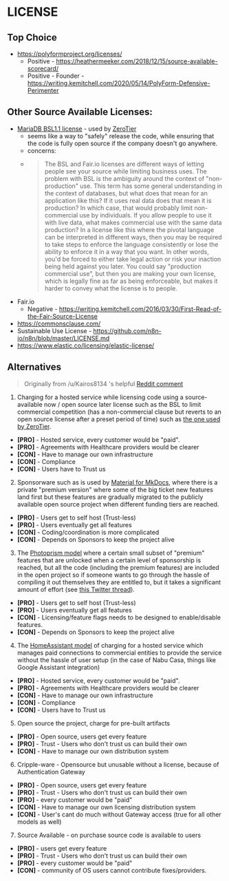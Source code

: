 # LICENSE

## Top Choice
- https://polyformproject.org/licenses/
	- Positive - https://heathermeeker.com/2018/12/15/source-available-scorecard/
	- Positive - Founder - https://writing.kemitchell.com/2020/05/14/PolyForm-Defensive-Perimenter 

## Other Source Available Licenses:
- [MariaDB BSL1.1 license](https://mariadb.com/bsl-faq-adopting/#osl) - used by [ZeroTier](https://github.com/zerotier/ZeroTierOne/blob/master/LICENSE.txt)
	- seems like a way to "safely" release the code, while ensuring that the code is fully open source if the company doesn't go anywhere.  
	- concerns:
	- > The BSL and Fair.io licenses are different ways of letting people see your source while limiting business uses. The problem with BSL is the ambiguity around the context of "non-production" use. This term has some general understanding in the context of databases, but what does that mean for an application like this? If it uses real data does that mean it is production? In which case, that would probably limit non-commercial use by individuals. If you allow people to use it with live data, what makes commercial use with the same data production? In a license like this where the pivotal language can be interpreted in different ways, then you may be required to take steps to enforce the language consistently or lose the ability to enforce it in a way that you want. In other words, you'd be forced to either take legal action or risk your inaction being held against you later. You could say "production commercial use", but then you are making your own license, which is legally fine as far as being enforceable, but makes it harder to convey what the license is to people.
- Fair.io
	- Negative - https://writing.kemitchell.com/2016/03/30/First-Read-of-the-Fair-Source-License
- https://commonsclause.com/
- Sustainable Use License - https://github.com/n8n-io/n8n/blob/master/LICENSE.md
- https://www.elastic.co/licensing/elastic-license/




## Alternatives

> Originally from /u/Kairos8134 's helpful [Reddit comment](https://www.reddit.com/r/selfhosted/comments/xj9rx7/introducing_fasten_a_selfhosted_personal/ip78dhr/)

1. Charging for a hosted service while licensing code using a source-available now / open source later license such as the BSL to limit commercial competition (has a non-commercial clause but reverts to an open source license after a preset period of time) such as [the one used by ZeroTier](https://github.com/zerotier/ZeroTierOne/blob/master/LICENSE.txt).
  - **[PRO]** - Hosted service, every customer would be "paid".
  - **[PRO]** - Agreements with Healthcare providers would be clearer
  - **[CON]** - Have to manage our own infrastructure
  - **[CON]** - Compliance
  - **[CON]** - Users have to Trust us

2. Sponsorware such as is used by [Material for MkDocs](https://squidfunk.github.io/mkdocs-material/insiders/#whats-in-for-me), where there is a private "premium version" where some of the big ticket new features land first but these features are gradually migrated to the publicly available open source project when different funding tiers are reached.
  - **[PRO]** - Users get to self host (Trust-less)
  - **[PRO]** - Users eventually get all features
  - **[CON]** - Coding/coordination is more complicated
  - **[CON]** - Depends on Sponsors to keep the project alive

3. The [Photoprism model](https://github.com/photoprism/photoprism/issues?q=label%3Asponsor-feature) where a certain small subset of "premium" features that are unlocked when a certain level of sponsorship is reached, but all the code (including the premium features) are included in the open project so if someone wants to go through the hassle of compiling it out themselves they are entitled to, but it takes a significant amount of effort (see [this Twitter thread](https://nitter.net/photoprism_app/status/1363795865543077890#m)).
  - **[PRO]** - Users get to self host (Trust-less)
  - **[PRO]** - Users eventually get all features
  - **[CON]** - Licensing/feature flags needs to be designed to enable/disable features.
  - **[CON]** - Depends on Sponsors to keep the project alive

4. The [HomeAssistant model](https://www.nabucasa.com/pricing/) of charging for a hosted service which manages paid connections to commercial entities to provide the service without the hassle of user setup (in the case of Nabu Casa, things like Google Assistant integration)
  - **[PRO]** - Hosted service, every customer would be "paid".
  - **[PRO]** - Agreements with Healthcare providers would be clearer
  - **[CON]** - Have to manage our own infrastructure
  - **[CON]** - Compliance
  - **[CON]** - Users have to Trust us

5. Open source the project, charge for pre-built artifacts
  - **[PRO]** - Open source, users get every feature
  - **[PRO]** - Trust - Users who don't trust us can build their own
  - **[CON]** - Have to manage our own distribution system

6. Cripple-ware - Opensource but unusable without a license, because of Authentication Gateway
  - **[PRO]** - Open source, users get every feature
  - **[PRO]** - Trust - Users who don't trust us can build their own
  - **[PRO]** - every customer would be "paid"
  - **[CON]** - Have to manage our own licensing distribution system
  - **[CON]** - User's cant do much without Gateway access (true for all other models as well)

7. Source Available - on purchase source code is available to users
  - **[PRO]** - users get every feature
  - **[PRO]** - Trust - Users who don't trust us can build their own
  - **[PRO]** - every customer would be "paid"
  - **[CON]** - community of OS users cannot contribute fixes/providers.


